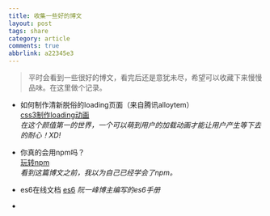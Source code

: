 ```yaml
---
title: 收集一些好的博文
layout: post
tags: share
category: article
comments: true
abbrlink: a22345e3
---
```

>  平时会看到一些很好的博文，看完后还是意犹未尽，希望可以收藏下来慢慢品味。在这里做个记录。

- 如何制作清新脱俗的loading页面（来自腾讯alloytem）  
  [css3制作loading动画](http://www.alloyteam.com/2015/10/css3-in-loading-animation/#prettyPhoto "css3制作loading动画")  
  *在这个颜值第一的世界，一个可以萌到用户的加载动画才能让用户产生等下去的耐心！XD!*

- 你真的会用npm吗？  
  [玩转npm](http://www.alloyteam.com/2016/03/master-npm/ "玩转npm")  
  *看到这篇博文之前，我以为自己已经学会了npm。*  

- es6在线文档
  [es6](http://es6.ruanyifeng.com "es6")
  *阮一峰博主编写的es6手册*

- 